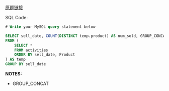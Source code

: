 [原题链接](https://leetcode-cn.com/problems/group-sold-products-by-the-date/)

SQL Code:

```sql
# Write your MySQL query statement below

SELECT sell_date, COUNT(DISTINCT temp.product) AS num_sold, GROUP_CONCAT(DISTINCT temp.product) AS products
FROM (
    SELECT *
    FROM activities
    ORDER BY sell_date, Product
) AS temp
GROUP BY sell_date
```
**NOTES:**
- GROUP_CONCAT
